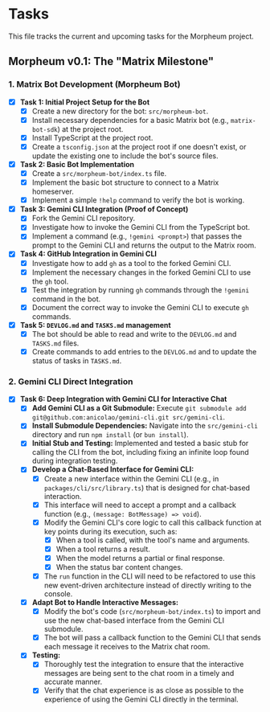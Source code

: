# Tasks

This file tracks the current and upcoming tasks for the Morpheum project.

## Morpheum v0.1: The "Matrix Milestone"

### 1. Matrix Bot Development (Morpheum Bot)

*   [x] **Task 1: Initial Project Setup for the Bot**
    *   [x] Create a new directory for the bot: `src/morpheum-bot`.
    *   [x] Install necessary dependencies for a basic Matrix bot (e.g., `matrix-bot-sdk`) at the project root.
    *   [x] Install TypeScript at the project root.
    *   [x] Create a `tsconfig.json` at the project root if one doesn't exist, or update the existing one to include the bot's source files.

*   [x] **Task 2: Basic Bot Implementation**
    *   [x] Create a `src/morpheum-bot/index.ts` file.
    *   [x] Implement the basic bot structure to connect to a Matrix homeserver.
    *   [x] Implement a simple `!help` command to verify the bot is working.

*   [x] **Task 3: Gemini CLI Integration (Proof of Concept)**
    *   [x] Fork the Gemini CLI repository.
    *   [x] Investigate how to invoke the Gemini CLI from the TypeScript bot.
    *   [x] Implement a command (e.g., `!gemini <prompt>`) that passes the prompt to the Gemini CLI and returns the output to the Matrix room.

*   [x] **Task 4: GitHub Integration in Gemini CLI**
    *   [x] Investigate how to add `gh` as a tool to the forked Gemini CLI.
    *   [x] Implement the necessary changes in the forked Gemini CLI to use the `gh` tool.
    *   [x] Test the integration by running `gh` commands through the `!gemini` command in the bot.
    *   [x] Document the correct way to invoke the Gemini CLI to execute `gh` commands.

*   [x] **Task 5: `DEVLOG.md` and `TASKS.md` management**
    *   [x] The bot should be able to read and write to the `DEVLOG.md` and `TASKS.md` files.
    *   [x] Create commands to add entries to the `DEVLOG.md` and to update the status of tasks in `TASKS.md`.

### 2. Gemini CLI Direct Integration

*   [x] **Task 6: Deep Integration with Gemini CLI for Interactive Chat**
    *   [x] **Add Gemini CLI as a Git Submodule:** Execute `git submodule add git@github.com:anicolao/gemini-cli.git src/gemini-cli`.
    *   [x] **Install Submodule Dependencies:** Navigate into the `src/gemini-cli` directory and run `npm install` (or `bun install`).
    *   [x] **Initial Stub and Testing:** Implemented and tested a basic stub for calling the CLI from the bot, including fixing an infinite loop found during integration testing.
    *   [x] **Develop a Chat-Based Interface for Gemini CLI:**
        *   [x] Create a new interface within the Gemini CLI (e.g., in `packages/cli/src/library.ts`) that is designed for chat-based interaction.
        *   [x] This interface will need to accept a prompt and a callback function (e.g., `(message: BotMessage) => void`).
        *   [x] Modify the Gemini CLI's core logic to call this callback function at key points during its execution, such as:
            *   [x] When a tool is called, with the tool's name and arguments.
            *   [x] When a tool returns a result.
            *   [x] When the model returns a partial or final response.
            *   [x] When the status bar content changes.
        *   [x] The `run` function in the CLI will need to be refactored to use this new event-driven architecture instead of directly writing to the console.
    *   [x] **Adapt Bot to Handle Interactive Messages:**
        *   [x] Modify the bot's code (`src/morpheum-bot/index.ts`) to import and use the new chat-based interface from the Gemini CLI submodule.
        *   [x] The bot will pass a callback function to the Gemini CLI that sends each message it receives to the Matrix chat room.
    *   [x] **Testing:**
        *   [x] Thoroughly test the integration to ensure that the interactive messages are being sent to the chat room in a timely and accurate manner.
        *   [x] Verify that the chat experience is as close as possible to the experience of using the Gemini CLI directly in the terminal.
